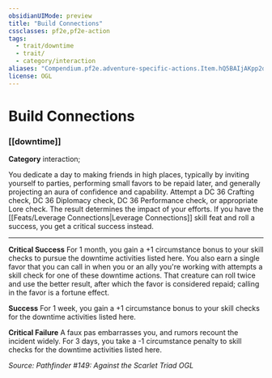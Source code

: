 ```yaml
---
obsidianUIMode: preview
title: "Build Connections"
cssclasses: pf2e,pf2e-action
tags:
  - trait/downtime
  - trait/
  - category/interaction
aliases: "Compendium.pf2e.adventure-specific-actions.Item.hQ5BAIjAKpp2dYhR"
license: OGL
---
```

# Build Connections

### [[downtime]]

**Category** interaction; 




You dedicate a day to making friends in high places, typically by inviting yourself to parties, performing small favors to be repaid later, and generally projecting an aura of confidence and capability. Attempt a DC 36 Crafting check, DC 36 Diplomacy check, DC 36 Performance check, or appropriate Lore check. The result determines the impact of your efforts. If you have the [[Feats/Leverage Connections|Leverage Connections]] skill feat and roll a success, you get a critical success instead.

* * *

**Critical Success** For 1 month, you gain a +1 circumstance bonus to your skill checks to pursue the downtime activities listed here. You also earn a single favor that you can call in when you or an ally you're working with attempts a skill check for one of these downtime actions. That creature can roll twice and use the better result, after which the favor is considered repaid; calling in the favor is a fortune effect.

**Success** For 1 week, you gain a +1 circumstance bonus to your skill checks for the downtime activities listed here.

**Critical Failure** A faux pas embarrasses you, and rumors recount the incident widely. For 3 days, you take a -1 circumstance penalty to skill checks for the downtime activities listed here.

*Source: Pathfinder #149: Against the Scarlet Triad*
*OGL*